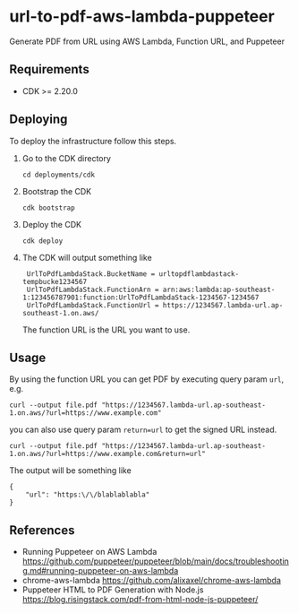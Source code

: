 # url-to-pdf-aws-lambda-puppeteer

Generate PDF from URL using AWS Lambda, Function URL, and Puppeteer

## Requirements

- CDK >= 2.20.0

## Deploying

To deploy the infrastructure follow this steps.

1. Go to the CDK directory

   ```
   cd deployments/cdk
   ```

2. Bootstrap the CDK

   ```
   cdk bootstrap
   ```

3. Deploy the CDK

   ```
   cdk deploy
   ```

4. The CDK will output something like

   ```
    UrlToPdfLambdaStack.BucketName = urltopdflambdastack-tempbucke1234567
    UrlToPdfLambdaStack.FunctionArn = arn:aws:lambda:ap-southeast-1:123456787901:function:UrlToPdfLambdaStack-1234567-1234567
    UrlToPdfLambdaStack.FunctionUrl = https://1234567.lambda-url.ap-southeast-1.on.aws/
   ```

   The function URL is the URL you want to use.

## Usage

By using the function URL you can get PDF by executing query param `url`, e.g.

```
curl --output file.pdf "https://1234567.lambda-url.ap-southeast-1.on.aws/?url=https://www.example.com"
```

you can also use query param `return=url` to get the signed URL instead.

```
curl --output file.pdf "https://1234567.lambda-url.ap-southeast-1.on.aws/?url=https://www.example.com&return=url"
```

The output will be something like

```
{
    "url": "https:\/\/blablablabla"
}
```

## References

- Running Puppeteer on AWS Lambda
  https://github.com/puppeteer/puppeteer/blob/main/docs/troubleshooting.md#running-puppeteer-on-aws-lambda
- chrome-aws-lambda
  https://github.com/alixaxel/chrome-aws-lambda
- Puppeteer HTML to PDF Generation with Node.js
  https://blog.risingstack.com/pdf-from-html-node-js-puppeteer/